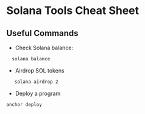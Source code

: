 # Solana Tools Cheat Sheet

## Useful Commands
- Check Solana balance:
```bash
  solana balance
```

- Airdrop SOL tokens
```bash
   solana airdrop 2
```

- Deploy a program
```bash
anchor deploy
```
